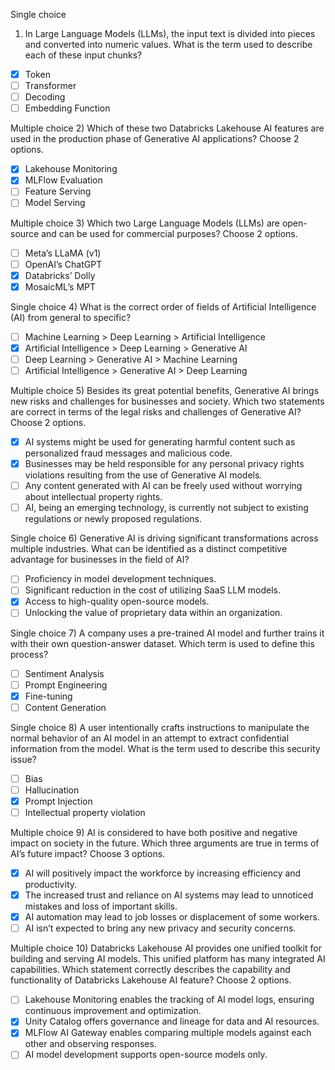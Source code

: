 
Single choice
1) In Large Language Models (LLMs), the input text is divided into pieces and converted into numeric values. What is the term used to describe each of these input chunks?

- [X] Token
- [ ] Transformer
- [ ] Decoding
- [ ] Embedding Function

Multiple choice
2) Which of these two Databricks Lakehouse AI features are used in the production phase of Generative AI applications? Choose 2 options.

- [X] Lakehouse Monitoring
- [X] MLFlow Evaluation
- [ ] Feature Serving
- [ ] Model Serving

Multiple choice
3) Which two Large Language Models (LLMs) are open-source and can be used for commercial purposes? Choose 2 options.

- [ ] Meta’s LLaMA (v1)
- [ ] OpenAI’s ChatGPT
- [X] Databricks’ Dolly
- [X] MosaicML’s MPT

Single choice
4) What is the correct order of fields of Artificial Intelligence (AI) from general to specific?

- [ ] Machine Learning > Deep Learning > Artificial Intelligence
- [X] Artificial Intelligence > Deep Learning > Generative AI
- [ ] Deep Learning > Generative AI > Machine Learning
- [ ] Artificial Intelligence > Generative AI > Deep Learning

Multiple choice
5) Besides its great potential benefits, Generative AI brings new risks and challenges for businesses and society. Which two statements are correct in terms of the legal risks and challenges of Generative AI? Choose 2 options.

- [X] AI systems might be used for generating harmful content such as personalized fraud messages and malicious code.
- [X] Businesses may be held responsible for any personal privacy rights violations resulting from the use of Generative AI models.
- [ ] Any content generated with AI can be freely used without worrying about intellectual property rights.
- [ ] AI, being an emerging technology, is currently not subject to existing regulations or newly proposed regulations.

Single choice
6) Generative AI is driving significant transformations across multiple industries. What can be identified as a distinct competitive advantage for businesses in the field of AI?

- [ ] Proficiency in model development techniques.
- [ ] Significant reduction in the cost of utilizing SaaS LLM models.
- [X] Access to high-quality open-source models.
- [ ] Unlocking the value of proprietary data within an organization.

Single choice
7) A company uses a pre-trained AI model and further trains it with their own question-answer dataset. Which term is used to define this process?

- [ ] Sentiment Analysis
- [ ] Prompt Engineering
- [X] Fine-tuning
- [ ] Content Generation

Single choice
8) A user intentionally crafts instructions to manipulate the normal behavior of an AI model in an attempt to extract confidential information from the model. What is the term used to describe this security issue?

- [ ] Bias
- [ ] Hallucination
- [X] Prompt Injection
- [ ] Intellectual property violation

Multiple choice
9) AI is considered to have both positive and negative impact on society in the future. Which three arguments are true in terms of AI’s future impact? Choose 3 options.

- [X] AI will positively impact the workforce by increasing efficiency and productivity.
- [X] The increased trust and reliance on AI systems may lead to unnoticed mistakes and loss of important skills.
- [X] AI automation may lead to job losses or displacement of some workers.
- [ ] AI isn’t expected to bring any new privacy and security concerns.

Multiple choice
10) Databricks Lakehouse AI provides one unified toolkit for building and serving AI models. This unified platform has many integrated AI capabilities. Which statement correctly describes the capability and functionality of Databricks Lakehouse AI feature? Choose 2 options.

- [ ] Lakehouse Monitoring enables the tracking of AI model logs, ensuring continuous improvement and optimization.
- [X] Unity Catalog offers governance and lineage for data and AI resources.
- [X] MLFlow AI Gateway enables comparing multiple models against each other and observing responses.
- [ ] AI model development supports open-source models only.